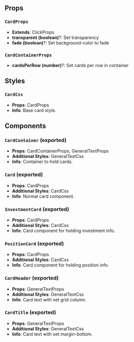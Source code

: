 ## Props

### `CardProps`
- **Extends**: ClickProps
- **transparent (boolean)**?: Set transparency
- **fade (boolean)**?: Set background-color to fade

### `CardContainerProps`
- **cardsPerRow (number)**?: Set cards per row in container

## Styles

### `CardCss`
- **Props**: CardProps
- **Info**: Base card style.

## Components

### `CardContainer` (exported)
- **Props**: CardContainerProps, GeneralTextProps
- **Additional Styles**: GeneralTextCss
- **Info**: Container to hold cards.

### `Card` (exported)
- **Props**: CardProps
- **Additional Styles**: CardCss
- **Info**: Normal card component.

### `InvestmentCard` (exported)
- **Props**: CardProps
- **Additional Styles**: CardCss
- **Info**: Card component for holding investment info.

### `PositionCard` (exported)
- **Props**: CardProps
- **Additional Styles**: CardCss
- **Info**: Card component for holding position info.

### `CardHeader` (exported)
- **Props**: GeneralTextProps
- **Additional Styles**: GeneralTextCss
- **Info**: Card text with set grid column.

### `CardTitle` (exported)
- **Props**: GeneralTextProps
- **Additional Styles**: GeneralTextCss
- **Info**: Card text with set margin-bottom.
